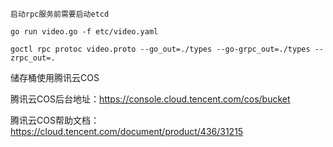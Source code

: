 ```text
启动rpc服务前需要启动etcd

go run video.go -f etc/video.yaml

goctl rpc protoc video.proto --go_out=./types --go-grpc_out=./types --zrpc_out=.
```
储存桶使用腾讯云COS

腾讯云COS后台地址：https://console.cloud.tencent.com/cos/bucket

腾讯云COS帮助文档：https://cloud.tencent.com/document/product/436/31215
